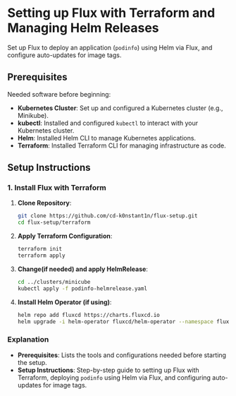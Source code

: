 # Setting up Flux with Terraform and Managing Helm Releases

Set up Flux to deploy an application (`podinfo`) using Helm via Flux, and configure auto-updates for image tags.

## Prerequisites

Needed software before beginning:

- **Kubernetes Cluster**: Set up and configured a Kubernetes cluster (e.g., Minikube).
- **kubectl**: Installed and configured `kubectl` to interact with your Kubernetes cluster.
- **Helm**: Installed Helm CLI to manage Kubernetes applications.
- **Terraform**: Installed Terraform CLI for managing infrastructure as code.

## Setup Instructions

### 1. Install Flux with Terraform

1. **Clone Repository**:
   ```sh
   git clone https://github.com/cd-k0nstant1n/flux-setup.git
   cd flux-setup/terraform

2. **Apply Terraform Configuration**:
   ```sh
   terraform init
   terraform apply

3. **Change(if needed) and apply HelmRelease**:

   ```sh
   cd ../clusters/minicube
   kubectl apply -f podinfo-helmrelease.yaml

4. **Install Helm Operator (if using)**:

   ```sh
   helm repo add fluxcd https://charts.fluxcd.io
   helm upgrade -i helm-operator fluxcd/helm-operator --namespace flux-system --set helm.versions=v3

### Explanation

- **Prerequisites**: Lists the tools and configurations needed before starting the setup.
- **Setup Instructions**: Step-by-step guide to setting up Flux with Terraform, deploying `podinfo` using Helm via Flux, and configuring auto-updates for image tags.
